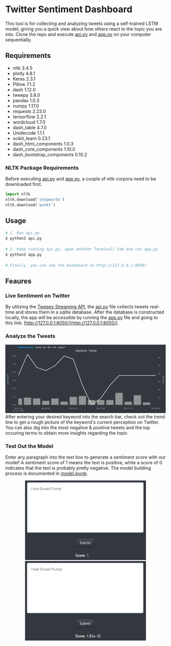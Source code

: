 # Twitter Sentiment Dashboard
This tool is for collecting and analyzing tweets using a self-trained LSTM model, giving you a quick view about how others react to the topic you are into.
Clone the repo and execute [api.py](api.py) and [app.py](app.py) on your computer sequentially.

## Requirements
- nltk 3.4.5
- plotly 4.8.1
- Keras 2.3.1
- Pillow 7.1.2
- dash 1.12.0
- tweepy 3.8.0
- pandas 1.0.3
- numpy 1.17.0
- requests 2.23.0
- tensorflow 2.2.1
- wordcloud 1.7.0
- dash_table 4.7.0
- Unidecode 1.1.1
- scikit_learn 0.23.1
- dash_html_components 1.0.3
- dash_core_components 1.10.0
- dash_bootstrap_components 0.10.2

### NLTK Package Requirements
Before executing [api.py](api.py) and [app.py](app.py), a couple of nltk corpora need to be downloaded first.
 ```python
import nltk
nltk.download('stopwords') 
nltk.download('punkt') 
```

## Usage
 ```python
# 1. Run api.py
$ python3 api.py

# 2. Keep running api.py, open another Terminal/ Cmd and run app.py
$ python3 app.py

# Finally, you can see the Dashboard on http://127.0.0.1:8050/
```

## Feaures
### Live Sentiment on Twitter
By utilizing the [Tweepy Streaming API](http://docs.tweepy.org/en/latest/streaming_how_to.html), the [api.py](api.py) file collects tweets real-time and stores them in a sqlite database. After the database is constructed locally, the app will be accessible by running the [app.py](app.py) file and going to this link: [http://127.0.0.1:8050/](http://127.0.0.1:8050/).

### Analyze the Tweets
![](./images/trend_line.png)
After entering your desired keyword into the search bar, check out the trend line to get a rough picture of the keyword's current perception on Twitter. You can also dig into the most negative & positive tweets and the top occuring terms to obtain more insights regarding the topic.

### Test Out the Model
Enter any paragraph into the text box to generate a sentiment score with our model!
A sentiment score of 1 means the text is positive, while a score of 0 indicates that the text is probably pretty negative.
The model building process is documented in [model.ipynb](model.ipynb).
<p align="center">
  <img src="/images/model1.png" width="380" height="250" hspace="10"/>
  <img src="/images/model2.png" width="380" height="250" hspace="10"/>
</p>
 
